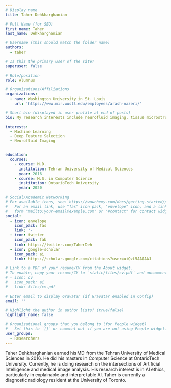 ```yaml
---
# Display name
title: Taher Dehkharghanian

# Full Name (for SEO)
first_name: Taher
last_name: Dehkharghanian

# Username (this should match the folder name)
authors:
  - taher

# Is this the primary user of the site?
superuser: false

# Role/position
role: Alumnus

# Organizations/Affiliations
organizations:
  - name: Washington University in St. Louis
    url: 'https://www.mir.wustl.edu/employees/arash-nazeri/'

# Short bio (displayed in user profile at end of posts)
bio: My research interests include neurofluid imaging, tissue microstructure, and perturbation of brain tissue fluid compartments.

interests:
  - Machine Learning
  - Deep Feature Selection
  - Neurofluid Imaging


education:
  courses:
    - course: M.D.
      institution: Tehran University of Medical Sciences
      year: 2016
    - course: M.S. in Computer Science
      institution: OntarioTech University
      year: 2020

# Social/Academic Networking
# For available icons, see: https://wowchemy.com/docs/getting-started/page-builder/#icons
#   For an email link, use "fas" icon pack, "envelope" icon, and a link in the
#   form "mailto:your-email@example.com" or "#contact" for contact widget.
social:
  - icon: envelope
    icon_pack: fas
    link: '-'
  - icon: twitter
    icon_pack: fab
    link: https://twitter.com/TaherDeh
  - icon: google-scholar
    icon_pack: ai
    link: https://scholar.google.com/citations?user=uiQzL5AAAAAJ

# Link to a PDF of your resume/CV from the About widget.
# To enable, copy your resume/CV to `static/files/cv.pdf` and uncomment the lines below.
# - icon: cv
#   icon_pack: ai
#   link: files/cv.pdf

# Enter email to display Gravatar (if Gravatar enabled in Config)
email: ''

# Highlight the author in author lists? (true/false)
highlight_name: false

# Organizational groups that you belong to (for People widget)
#   Set this to `[]` or comment out if you are not using People widget.
user_groups:
  - Researchers
---
```


Taher Dehkharghanian earned his MD from the Tehran University of Medical Sciences in 2016. He did his masters in Computer Science at OntarioTech University. Currently, he is doing research on the intersections of Artificial Intelligence and medical image analysis. His research interest is in AI ethics, particularly in explainable and interpretable AI. Taher is currently a diagnostic radiology resident at the University of Toronto.


